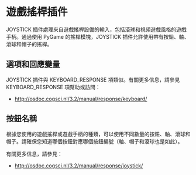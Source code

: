 # 遊戲搖桿插件

JOYSTICK 插件處理來自遊戲搖桿設備的輸入，包括滾球和視頻遊戲風格的遊戲手柄。通過使用 PyGame 的搖桿模塊，JOYSTICK 插件允許使用帶有按鈕、軸、滾球和帽子的搖桿。

## 選項和回應變量

JOYSTICK 插件與 KEYBOARD_RESPONSE 項類似。有關更多信息，請參見 KEYBOARD_RESPONSE 項幫助或訪問：

- <http://osdoc.cogsci.nl/3.2/manual/response/keyboard/>

## 按鈕名稱

根據您使用的遊戲搖桿或遊戲手柄的種類，可以使用不同數量的按鈕、軸、滾球和帽子。請確保您知道哪個按鈕對應哪個按鈕編號（軸、帽子和滾球也是如此）。

有關更多信息，請參見：

- <http://osdoc.cogsci.nl/3.2/manual/response/joystick/>